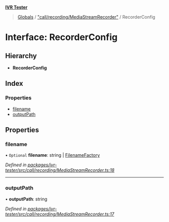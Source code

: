 **[IVR Tester](../README.md)**

> [Globals](../README.md) / ["call/recording/MediaStreamRecorder"](../modules/_call_recording_mediastreamrecorder_.md) / RecorderConfig

# Interface: RecorderConfig

## Hierarchy

* **RecorderConfig**

## Index

### Properties

* [filename](_call_recording_mediastreamrecorder_.recorderconfig.md#filename)
* [outputPath](_call_recording_mediastreamrecorder_.recorderconfig.md#outputpath)

## Properties

### filename

• `Optional` **filename**: string \| [FilenameFactory](../modules/_call_recording_filename_filenamefactory_.md#filenamefactory)

*Defined in [packages/ivr-tester/src/call/recording/MediaStreamRecorder.ts:18](https://github.com/SketchingDev/ivr-tester/blob/e17074e/packages/ivr-tester/src/call/recording/MediaStreamRecorder.ts#L18)*

___

### outputPath

•  **outputPath**: string

*Defined in [packages/ivr-tester/src/call/recording/MediaStreamRecorder.ts:17](https://github.com/SketchingDev/ivr-tester/blob/e17074e/packages/ivr-tester/src/call/recording/MediaStreamRecorder.ts#L17)*
